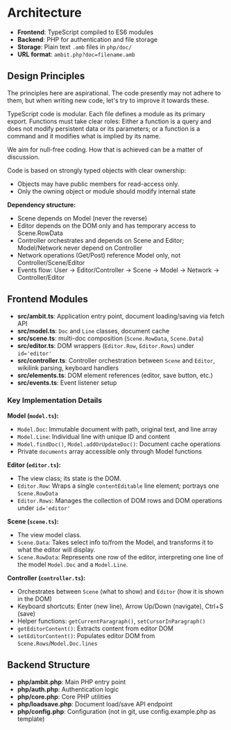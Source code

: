 # Architecture

- **Frontend**: TypeScript compiled to ES6 modules
- **Backend**: PHP for authentication and file storage
- **Storage**: Plain text `.amb` files in `php/doc/`
- **URL format**: `ambit.php?doc=filename.amb`

## Design Principles
The principles here are aspirational.  The code presently may not adhere to them, but when writing new code, let's try to improve it towards these.

TypeScript code is modular. Each file defines a module as its primary export.
Functions must take clear roles: Either a function is a query and does not modify persistent data or its parameters; or a function is a command and it modifies what is implied by its name.

We aim for null-free coding.  How that is achieved can be a matter of discussion.

Code is based on strongly typed objects with clear ownership:
- Objects may have public members for read-access only.
- Only the owning object or module should modify internal state

**Dependency structure:**
- Scene depends on Model (never the reverse)
- Editor depends on the DOM only and has temporary access to Scene.RowData
- Controller orchestrates and depends on Scene and Editor; Model/Network never depend on Controller
- Network operations (Get/Post) reference Model only, not Controller/Scene/Editor
- Events flow: User → Editor/Controller → Scene → Model → Network → Controller/Editor

## Frontend Modules

- **src/ambit.ts**: Application entry point, document loading/saving via fetch API
- **src/model.ts**: `Doc` and `Line` classes, document cache
- **src/scene.ts**: multi-doc composition (`Scene.RowData`, `Scene.Data`)
- **src/editor.ts**: DOM wrappers (`Editor.Row`, `Editor.Rows`) under `id='editor'`
- **src/controller.ts**: Controller orchestration between `Scene` and `Editor`, wikilink parsing, keyboard handlers
- **src/elements.ts**: DOM element references (editor, save button, etc.)
- **src/events.ts**: Event listener setup

### Key Implementation Details

**Model (`model.ts`):**
- `Model.Doc`: Immutable document with path, original text, and line array
- `Model.Line`: Individual line with unique ID and content
- `Model.findDoc()`, `Model.addOrUpdateDoc()`: Document cache operations
- Private `documents` array accessible only through Model functions

**Editor (`editor.ts`):**
- The view class; its state is the DOM.
- `Editor.Row`: Wraps a single `contentEditable` line element; portrays one `Scene.RowData`
- `Editor.Rows`: Manages the collection of DOM rows and DOM operations under `id='editor'`

**Scene (`scene.ts`):**
- The view model class.
- `Scene.Data`: Takes select info to/from the Model, and transforms it to what the editor will display.
- `Scene.RowData`: Represents one row of the editor, interpreting one line of the model `Model.Doc` and a `Model.Line`.

**Controller (`controller.ts`):**
- Orchestrates between `Scene` (what to show) and `Editor` (how it is shown in the DOM)
- Keyboard shortcuts: Enter (new line), Arrow Up/Down (navigate), Ctrl+S (save)
- Helper functions: `getCurrentParagraph()`, `setCursorInParagraph()`
- `getEditorContent()`: Extracts content from editor DOM
- `setEditorContent()`: Populates editor DOM from `Scene.Rows`/`Model.Doc.lines`

## Backend Structure
- **php/ambit.php**: Main PHP entry point
- **php/auth.php**: Authentication logic
- **php/core.php**: Core PHP utilities
- **php/loadsave.php**: Document load/save API endpoint
- **php/config.php**: Configuration (not in git, use config.example.php as template)
